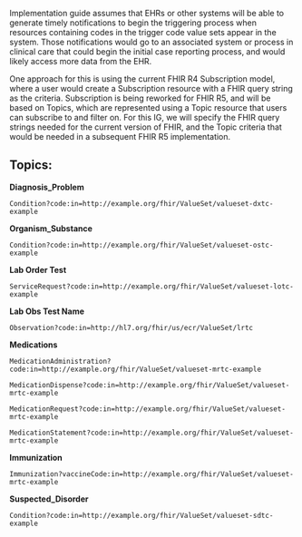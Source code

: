 Implementation guide assumes that EHRs or other systems will be able to generate timely notifications to begin the triggering process when resources containing codes in the trigger code value sets appear in the system. Those notifications would go to an associated system or process in clinical care that could begin the initial case reporting process, and would likely access more data from the EHR.


One approach for this is using the current FHIR R4 Subscription model, where a user would create a Subscription resource with a FHIR query string as the criteria. Subscription is being reworked for FHIR R5, and will be based on Topics, which are represented using a Topic resource that users can subscribe to and filter on. For this IG, we will specify the FHIR query strings needed for the current version of FHIR, and the Topic criteria that would be needed in a subsequent FHIR R5 implementation.

## Topics:
**Diagnosis_Problem**

`Condition?code:in=http://example.org/fhir/ValueSet/valueset-dxtc-example`

**Organism_Substance**

`Condition?code:in=http://example.org/fhir/ValueSet/valueset-ostc-example`

**Lab Order Test**

`ServiceRequest?code:in=http://example.org/fhir/ValueSet/valueset-lotc-example`

**Lab Obs Test Name**

`Observation?code:in=http://hl7.org/fhir/us/ecr/ValueSet/lrtc`

**Medications**

`MedicationAdministration?code:in=http://example.org/fhir/ValueSet/valueset-mrtc-example`

`MedicationDispense?code:in=http://example.org/fhir/ValueSet/valueset-mrtc-example`

`MedicationRequest?code:in=http://example.org/fhir/ValueSet/valueset-mrtc-example`

`MedicationStatement?code:in=http://example.org/fhir/ValueSet/valueset-mrtc-example`

**Immunization**

`Immunization?vaccineCode:in=http://example.org/fhir/ValueSet/valueset-mrtc-example`

**Suspected_Disorder**

`Condition?code:in=http://example.org/fhir/ValueSet/valueset-sdtc-example`